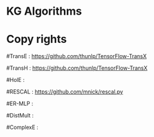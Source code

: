 # KG Algorithms 

# Copy rights
#TransE : 
https://github.com/thunlp/TensorFlow-TransX

#TransH :
https://github.com/thunlp/TensorFlow-TransX

#HolE :

#RESCAL :
https://github.com/mnick/rescal.py

#ER-MLP :

#DistMult :

#ComplexE :

